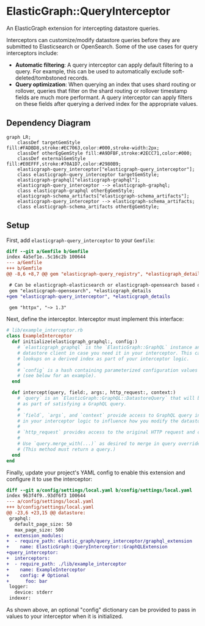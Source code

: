 # ElasticGraph::QueryInterceptor

An ElasticGraph extension for intercepting datastore queries.

Interceptors can customize/modify datastore queries before they are submitted to Elasticsearch or OpenSearch.
Some of the use cases for query interceptors include:

* **Automatic filtering**: A query interceptor can apply default filtering to a query. For example, this can be used to automatically exclude soft-deleted/tombstoned records.
* **Query optimization**: When querying an index that uses shard routing or rollover, queries that filter on the shard routing or rollover timestamp fields are much more performant. A query interceptor can apply filters on these fields after querying a derived index for the appropriate values.

## Dependency Diagram

```mermaid
graph LR;
    classDef targetGemStyle fill:#FADBD8,stroke:#EC7063,color:#000,stroke-width:2px;
    classDef otherEgGemStyle fill:#A9DFBF,stroke:#2ECC71,color:#000;
    classDef externalGemStyle fill:#E0EFFF,stroke:#70A1D7,color:#2980B9;
    elasticgraph-query_interceptor["elasticgraph-query_interceptor"];
    class elasticgraph-query_interceptor targetGemStyle;
    elasticgraph-graphql["elasticgraph-graphql"];
    elasticgraph-query_interceptor --> elasticgraph-graphql;
    class elasticgraph-graphql otherEgGemStyle;
    elasticgraph-schema_artifacts["elasticgraph-schema_artifacts"];
    elasticgraph-query_interceptor --> elasticgraph-schema_artifacts;
    class elasticgraph-schema_artifacts otherEgGemStyle;
```

## Setup

First, add `elasticgraph-query_interceptor` to your `Gemfile`:

```diff
diff --git a/Gemfile b/Gemfile
index 4a5ef1e..5c16c2b 100644
--- a/Gemfile
+++ b/Gemfile
@@ -8,6 +8,7 @@ gem "elasticgraph-query_registry", *elasticgraph_details

 # Can be elasticgraph-elasticsearch or elasticgraph-opensearch based on the datastore you want to use.
 gem "elasticgraph-opensearch", *elasticgraph_details
+gem "elasticgraph-query_interceptor", *elasticgraph_details

 gem "httpx", "~> 1.3"

```

Next, define the interceptor. Interceptor must implement this interface:

```ruby
# lib/example_interceptor.rb
class ExampleInterceptor
  def initialize(elasticgraph_graphql:, config:)
    # `elasticgraph_graphql` is the `ElasticGraph::GraphQL` instance and has access to things like the
    # datastore client in case you need it in your interceptor. This can be useful if you need to perform
    # lookups on a derived index as part of your interceptor logic.
    #
    # `config` is a hash containing parameterized configuration values specific in the YAML settings
    # (see below for an example).
  end

  def intercept(query, field:, args:, http_request:, context:)
    # `query` is an `ElasticGraph::GraphQL::DatastoreQuery` that will be submitted to the datastore
    # as part of satisfying a GraphQL query.
    #
    # `field`, `args`, and `context` provide access to GraphQL query information which can be used
    # in your interceptor logic to influence how you modify the datastore query.
    #
    # `http_request` provides access to the original HTTP request and can likewise be used in your logic.
    #
    # Use `query.merge_with(...)` as desired to merge in query overrides like filters, or just return `query`.
    # (This method must return a query.)
  end
end
```

Finally, update your project's YAML config to enable this extension and configure it to use the interceptor:

```diff
diff --git a/config/settings/local.yaml b/config/settings/local.yaml
index 963f4f9..93df6f3 100644
--- a/config/settings/local.yaml
+++ b/config/settings/local.yaml
@@ -23,6 +23,15 @@ datastore:
 graphql:
   default_page_size: 50
   max_page_size: 500
+  extension_modules:
+  - require_path: elastic_graph/query_interceptor/graphql_extension
+    name: ElasticGraph::QueryInterceptor::GraphQLExtension
+query_interceptor:
+  interceptors:
+  - require_path: ./lib/example_interceptor
+    name: ExampleInterceptor
+    config: # Optional
+      foo: bar
 logger:
   device: stderr
 indexer:
```

As shown above, an optional "config" dictionary can be provided to pass in values to
your interceptor when it is initialized.
